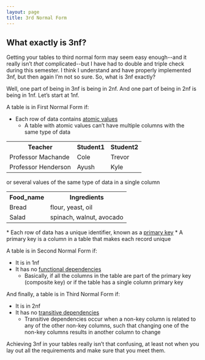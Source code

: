 ```yaml
---
layout: page
title: 3rd Normal Form
---
```


## What exactly is 3nf?

Getting your tables to third normal form may seem easy enough--and it really isn’t _that_ complicated--but I have had to double and triple check during this semester. I think I understand and have properly implemented 3nf, but then again I’m not so sure. So, what is 3nf exactly?

Well, one part of being in 3nf is being in 2nf. And one part of being in 2nf is being in 1nf. Let’s start at 1nf.

A table is in First Normal Form if:

*   Each row of data contains <span style="text-decoration:underline;">atomic values</span>
    *   A table with atomic values can’t have multiple columns with the same type of data

<table>

<tbody>

<tr>

<th>Teacher</th>

<th>Student1</th>

<th>Student2</th>

</tr>

<tr>

<td>Professor Machande</td>

<td>Cole</td>

<td>Trevor</td>

</tr>

<tr class="even">

<td>Professor Henderson</td>

<td>Ayush</td>

<td>Kyle</td>

</tr>

</tbody>

</table>

    
or several values of the same type of data in a single column


<table>

<tbody>

<tr>

<th>Food_name</th>

<th>Ingredients</th>

</tr>

<tr>

<td>Bread</td>

<td>flour, yeast, oil</td>

</tr>

<tr class="even">

<td>Salad</td>

<td>spinach, walnut, avocado</td>

</tr>

</tbody>

</table>
*   Each row of data has a unique identifier, known as a <span style="text-decoration:underline;">primary key</span>
    *   A primary key is a column in a table that makes each record unique

A table is in Second Normal Form if:

*	It is in 1nf
*	It has no <span style="text-decoration:underline;">functional dependencies</span>
    *   Basically, if all the columns in the table are part of the primary key (composite key) or if the table has a single column primary key

And finally, a table is in Third Normal Form if:

*	It is in 2nf
*	It has no <span style="text-decoration:underline;">transitive dependencies</span>
    *   Transitive dependencies occur when a non-key column is related to any of the other non-key columns, such that changing one of the non-key columns results in another column to change

Achieving 3nf in your tables really isn’t that confusing, at least not when you lay out all the requirements and make sure that you meet them.
